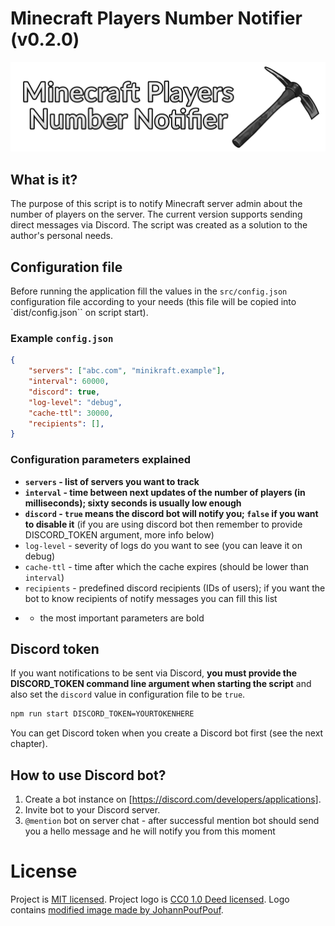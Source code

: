 # Minecraft Players Number Notifier (v0.2.0)

![Minecraft Players Number Notifier logo](logo.png?raw=true)

## What is it?

The purpose of this script is to notify Minecraft server admin about the number of players on the server. The current version supports sending direct messages via Discord. The script was created as a solution to the author's personal needs.

## Configuration file

Before running the application fill the values in the `src/config.json` configuration file according to your needs (this file will be copied into `dist/config.json`` on script start).

### Example `config.json`

```json
{
    "servers": ["abc.com", "minikraft.example"],
    "interval": 60000,
    "discord": true,
    "log-level": "debug",
    "cache-ttl": 30000,
    "recipients": [],
}
```

### Configuration parameters explained

- **`servers` - list of servers you want to track**
- **`interval` - time between next updates of the number of players (in milliseconds); sixty seconds is usually low enough**
- **`discord` - `true` means the discord bot will notify you; `false` if you want to disable it** (if you are using discord bot then remember to provide DISCORD_TOKEN argument, more info below)
- `log-level` - severity of logs do you want to see (you can leave it on debug)
- `cache-ttl` - time after which the cache expires (should be lower than `interval`)
- `recipients` - predefined discord recipients (IDs of users); if you want the bot to know recipients of notify messages you can fill this list

* - the most important parameters are bold

## Discord token

If you want notifications to be sent via Discord, **you must provide the DISCORD_TOKEN command line argument when starting the script** and also set the `discord` value in configuration file to be `true`.

```bash
npm run start DISCORD_TOKEN=YOURTOKENHERE
```

You can get Discord token when you create a Discord bot first (see the next chapter).

## How to use Discord bot?

1. Create a bot instance on [https://discord.com/developers/applications].
2. Invite bot to your Discord server.
3. `@mention` bot on server chat - after successful mention bot should send you a hello message and he will notify you from this moment

# License

Project is [MIT licensed](LICENSE).
Project logo is [CC0 1.0 Deed licensed](https://creativecommons.org/publicdomain/zero/1.0/deed.en). Logo contains [modified image made by JohannPoufPouf](https://openverse.org/image/93f54523-5ce1-469a-9cf6-531f0ca8b6ea).